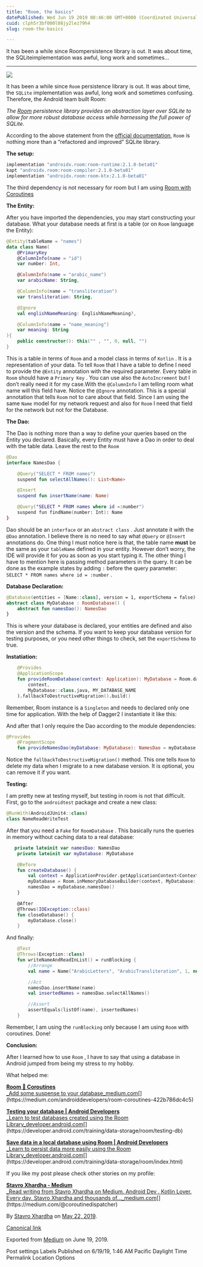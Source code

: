 ```yaml
---
title: "Room, the basics"
datePublished: Wed Jun 19 2019 08:46:00 GMT+0000 (Coordinated Universal Time)
cuid: clph5r3bf000l08jy2lez79h4
slug: room-the-basics

---
```



It has been a while since Roompersistence library is out. It was about time, the SQLiteimplementation was awful, long work and sometimes…

---

![](https://cdn.hashnode.com/res/hashnode/image/upload/v1701104588906/80c123ff-5ca7-437c-b08d-d896cad4fc26.jpeg)

It has been a while since `Room` persistence library is out. It was about time, the `SQLite` implementation was awful, long work and sometimes confusing.  
Therefore, the Android team built Room:

_The_ [_Room_](https://developer.android.com/training/data-storage/room/index.html) _persistence library provides an abstraction layer over SQLite to allow for more robust database access while harnessing the full power of SQLite._

According to the above statement from the [official documentation](https://developer.android.com/topic/libraries/architecture/room), `Room` is nothing more than a “refactored and improved” SQLite library.

**The setup:**

```groovy
implementation "androidx.room:room-runtime:2.1.0-beta01"
kapt "androidx.room:room-compiler:2.1.0-beta01"
implementation "androidx.room:room-ktx:2.1.0-beta01"
```

The third dependency is not necessary for room but I am using [Room with Coroutines](https://medium.com/androiddevelopers/room-coroutines-422b786dc4c5)

**The Entity:**

After you have imported the dependencies, you may start constructing your database. What your database needs at first is a table (or on `Room` language the Entity):

```kotlin
@Entity(tableName = "names")
data class Name(
    @PrimaryKey
    @ColumnInfo(name = "id")
    var number: Int,

    @ColumnInfo(name = "arabic_name")
    var arabicName: String,

    @ColumnInfo(name = "transliteration")
    var transliteration: String,

    @Ignore
    val englishNameMeaning: EnglishNameMeaning?,

    @ColumnInfo(name = "name_meaning")
    var meaning: String
){
    public constructor(): this("" , "", 0, null, "")
}
```

This is a table in terms of `Room` and a model class in terms of `Kotlin` . It is a representation of your data. To tell `Room` that I have a table to define I need to provide the `@Entity` annotation with the required parameter. Every table in `Room` should have a `Primary Key` . You can use also the `AutoIncrement` but I don’t really need it for my case.With the `@ColumnInfo` I am telling room what name will this field have. Notice the `@Ignore` annotation. This is a special annotation that tells `Room` not to care about that field. Since I am using the same `Name` model for my network request and also for `Room` I need that field for the network but not for the Database.

**The Dao:**

The Dao is nothing more than a way to define your queries based on the Entity you declared. Basically, every Entity must have a Dao in order to deal with the table data. Leave the rest to the `Room`

```kotlin
@Dao
interface NamesDao {

    @Query("SELECT * FROM names")
    suspend fun selectAllNames(): List<Name>

    @Insert
    suspend fun insertName(name: Name)

    @Query("SELECT * FROM names where id =:number")
    suspend fun findName(number: Int): Name
}
```

Dao should be an `interface` or an `abstract class` . Just annotate it with the `@Dao` annotation. I believe there is no need to say what `@Query` or `@Insert` annotations do. One thing I must notice here is that, the table name **must** be the same as your `tableName` defined in your entity. However don’t worry, the IDE will provide it for you as soon as you start typing it. The other thing I have to mention here is passing method parameters in the query. It can be done as the example states by adding `:` before the query parameter:  
`SELECT * FROM names where id = :number` .

**Database Declaration:**

```kotlin
@Database(entities = [Name::class], version = 1, exportSchema = false)
abstract class MyDatabase : RoomDatabase() {
    abstract fun namesDao(): NamesDao
}
```

This is where your database is declared, your entities are defined and also the version and the schema. If you want to keep your database version for testing purposes, or you need other things to check, set the `exportSchema` to true.

**Instatiation:**

```kotlin
    @Provides
    @ApplicationScope
    fun provideRoomDatabase(context: Application): MyDatabase = Room.databaseBuilder(
        context,
        MyDatabase::class.java, MY_DATABASE_NAME
    ).fallbackToDestructiveMigration().build()
```

Remember, Room instance is a `Singleton` and needs to declared only one time for application. With the help of Dagger2 I instantiate it like this:

And after that I only require the Dao according to the module dependencies:

```kotlin
@Provides
    @FragmentScope
    fun provideNamesDao(myDatabase: MyDatabase): NamesDao = myDatabase.namesDao()

```

Notice the `fallbackToDestructiveMigration()` method. This one tells `Room` to delete my data when I migrate to a new database version. It is optional, you can remove it if you want.

**Testing:**

I am pretty new at testing myself, but testing in room is not that difficult. First, go to the `androidtest` package and create a new class:

```kotlin
@RunWith(AndroidJUnit4::class)
class NameReadWriteTest
```

After that you need a `Fake` for `RoomDatabase` . This basically runs the queries in memory without caching data to a real database:

```kotlin
   private lateinit var namesDao: NamesDao
    private lateinit var myDatabase: MyDatabase

    @Before
    fun createDatabase() {
        val context = ApplicationProvider.getApplicationContext<Context>()
        myDatabase = Room.inMemoryDatabaseBuilder(context, MyDatabase::class.java).build()
        namesDao = myDatabase.namesDao()
    }

    @After
    @Throws(IOException::class)
    fun closeDatabase() {
        myDatabase.close()
    }
```

And finally:

```kotlin
    @Test
    @Throws(Exception::class)
    fun writeNameAndReadInList() = runBlocking {
        //Arrange
        val name = Name("ArabicLetters", "ArabicTransliteration", 1, null, "It's just a use case")

        //Act
        namesDao.insertName(name)
        val insertedNames = namesDao.selectAllNames()

        //Assert
        assertEquals(listOf(name), insertedNames)
    }
```

Remember, I am using the `runBlocking` only because I am using `Room` with coroutines. Done!

**Conclusion:**

After I learned how to use `Room` , I have to say that using a database in Android jumped from being my stress to my hobby.

What helped me:

[**Room 🔗 Coroutines**  
\_Add some suspense to your database_medium.com](https://medium.com/androiddevelopers/room-coroutines-422b786dc4c5 "https://medium.com/androiddevelopers/room-coroutines-422b786dc4c5")[](https://medium.com/androiddevelopers/room-coroutines-422b786dc4c5)

[**Testing your database | Android Developers**  
\_Learn to test databases created using the Room Library_developer.android.com](https://developer.android.com/training/data-storage/room/testing-db "https://developer.android.com/training/data-storage/room/testing-db")[](https://developer.android.com/training/data-storage/room/testing-db)

[**Save data in a local database using Room | Android Developers**  
\_Learn to persist data more easily using the Room Library_developer.android.com](https://developer.android.com/training/data-storage/room/index.html "https://developer.android.com/training/data-storage/room/index.html")[](https://developer.android.com/training/data-storage/room/index.html)

If you like my post please check other stories on my profile:

[**Stavro Xhardha - Medium**  
\_Read writing from Stavro Xhardha on Medium. Android Dev . Kotlin Lover. Every day, Stavro Xhardha and thousands of…\_medium.com](https://medium.com/@coroutinedispatcher "https://medium.com/@coroutinedispatcher")[](https://medium.com/@coroutinedispatcher)

By [Stavro Xhardha](https://medium.com/@coroutinedispatcher) on [May 22, 2019](https://medium.com/p/da6b60e14601).

[Canonical link](https://medium.com/@coroutinedispatcher/room-the-basics-da6b60e14601)

Exported from [Medium](https://medium.com) on June 19, 2019.

Post settings Labels Published on 6/19/19, 1:46 AM Pacific Daylight Time Permalink Location Options
